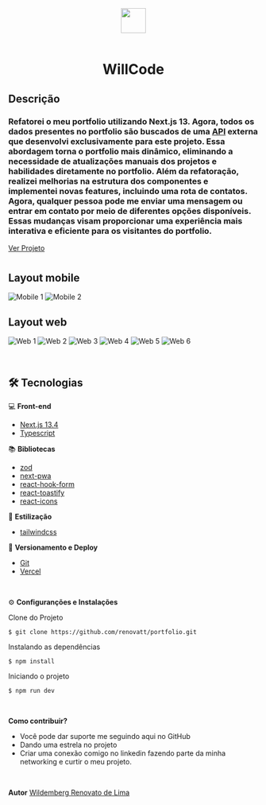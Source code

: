 <div align='center'>
<img src="./public/icon-512x512.png" width="50px"></h1>
<br/> <br/>
<h1>WillCode</h1> 
</div>

## Descrição


### Refatorei o meu portfolio utilizando Next.js 13. Agora, todos os dados presentes no portfolio são buscados de uma [API](https://github.com/renovatt/portfolio-api.git) externa que desenvolvi exclusivamente para este projeto. Essa abordagem torna o portfolio mais dinâmico, eliminando a necessidade de atualizações manuais dos projetos e habilidades diretamente no portfolio. Além da refatoração, realizei melhorias na estrutura dos componentes e implementei novas features, incluindo uma rota de contatos. Agora, qualquer pessoa pode me enviar uma mensagem ou entrar em contato por meio de diferentes opções disponíveis. Essas mudanças visam proporcionar uma experiência mais interativa e eficiente para os visitantes do portfolio.

[Ver Projeto](https://portfolio-renovatt.vercel.app/)

#

## Layout mobile
![Mobile 1](./public/mobile-1.png)
![Mobile 2](./public/mobile-2.png)

## Layout web
![Web 1](./public/web-1.png) 
![Web 2](./public/web-2.png)
![Web 3](./public/web-3.png)
![Web 4](./public/web-4.png)
![Web 5](./public/web-5.png)
![Web 6](./public/web-6.png)

<br>

## 🛠️ Tecnologias

💻 **Front-end**
- [Next.js 13.4](https://nextjs.org)
- [Typescript](https://www.typescriptlang.org)

📚 **Bibliotecas**
- [zod](https://zod.dev/)
- [next-pwa](https://www.npmjs.com/package/next-pwa)
- [react-hook-form](https://react-hook-form.com/)
- [react-toastify](https://www.npmjs.com/package/react-toastify)
- [react-icons](https://react-icons.github.io/react-icons/)

🎨 **Estilização**
- [tailwindcss](https://tailwindcss.com/docs/installation)

🔋 **Versionamento e Deploy**
- [Git](https://git-scm.com)
- [Vercel](https://vercel.com/)

<br>

⚙️ **Configuranções e Instalações**

Clone do Projeto

    $ git clone https://github.com/renovatt/portfolio.git

Instalando as dependências

    $ npm install

Iniciando o projeto

    $ npm run dev

<br>

**Como contribuir?**

- Você pode dar suporte me seguindo aqui no GitHub
- Dando uma estrela no projeto
- Criar uma conexão comigo no linkedin fazendo parte da minha networking e curtir o meu projeto.

<br>

**Autor**
[Wildemberg Renovato de Lima](https://www.linkedin.com/in/renovatt/)